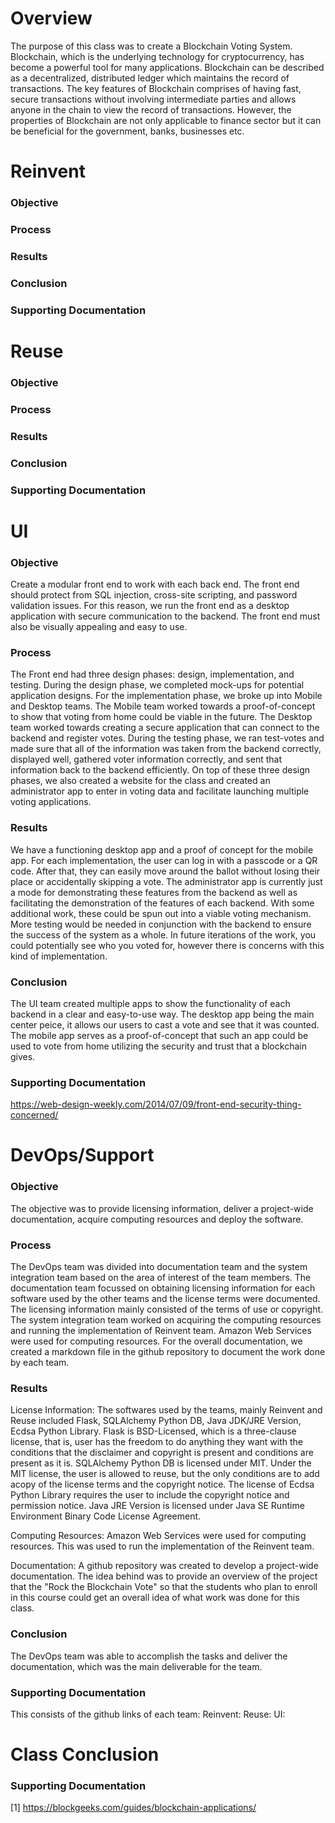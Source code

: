# Overview
The purpose of this class was to create a Blockchain Voting System. Blockchain, which is the underlying technology for cryptocurrency, has become a powerful tool for many applications. Blockchain can be described as a decentralized, distributed ledger which maintains the record of transactions. 
The key features of Blockchain comprises of having fast, secure transactions without involving intermediate parties and allows anyone in the chain to view the record of transactions. However, the properties of Blockchain are not only applicable to finance sector but it can be beneficial for the government, banks, businesses etc. 


# Reinvent
### Objective


### Process


### Results


### Conclusion

### Supporting Documentation


# Reuse
### Objective


### Process


### Results


### Conclusion

### Supporting Documentation

# UI
### Objective
Create a modular front end to work with each back end. The front end should protect from SQL injection, cross-site scripting, and password validation issues. For this reason, we run the front end as a desktop application with secure communication to the backend. The front end must also be visually appealing and easy to use. 

### Process
The Front end had three design phases: design, implementation, and testing. During the design phase, we completed mock-ups for potential application designs. For the implementation phase, we broke up into Mobile and Desktop teams. The Mobile team worked towards a proof-of-concept to show that voting from home could be viable in the future. The Desktop team worked towards creating a secure application that can connect to the backend and register votes. During the testing phase, we ran test-votes and made sure that all of the information was taken from the backend correctly, displayed well, gathered voter information correctly, and sent that information back to the backend efficiently. On top of these three design phases, we also created a website for the class and created an administrator app to enter in voting data and facilitate launching multiple voting applications.

### Results
We have a functioning desktop app and a proof of concept for the mobile app. For each implementation, the user can log in with a passcode or a QR code. After that, they can easily move around the ballot without losing their place or accidentally skipping a vote. The administrator app is currently just a mode for demonstrating these features from the backend as well as facilitating the demonstration of the features of each backend. With some additional work, these could be spun out into a viable voting mechanism. More testing would be needed in conjunction with the backend to ensure the success of the system as a whole. In future iterations of the work, you could potentially see who you voted for, however there is concerns with this kind of implementation. 

### Conclusion
The UI team created multiple apps to show the functionality of each backend in a clear and easy-to-use way. The desktop app being the main center peice, it allows our users to cast a vote and see that it was counted. The mobile app serves as a proof-of-concept that such an app could be used to vote from home utilizing the security and trust that a blockchain gives. 

### Supporting Documentation
https://web-design-weekly.com/2014/07/09/front-end-security-thing-concerned/

# DevOps/Support
### Objective
The objective was to provide licensing information, deliver a project-wide documentation, acquire computing resources and deploy the software.

### Process
The DevOps team was divided into documentation team and the system integration team based on the area of interest of the team members. The documentation team focussed on obtaining licensing information for each software used by the other teams and the license terms were documented. The licensing information mainly consisted of the terms of use or copyright. The system integration team worked on acquiring the computing resources and running the implementation of Reinvent team. Amazon Web Services were used for computing resources.
For the overall documentation, we created a markdown file in the github repository to document the work done by each team.

### Results
License Information:
The softwares used by the teams, mainly Reinvent and Reuse included Flask, SQLAlchemy Python DB, Java JDK/JRE Version, Ecdsa Python Library. 
Flask is BSD-Licensed, which is a three-clause license, that is, user has the freedom to do anything they want with the conditions that the disclaimer and copyright is present and conditions are present as it is. 
SQLAlchemy Python DB is licensed under MIT. Under the MIT license, the user is allowed to reuse, but the only conditions are to add acopy of the license terms and the copyright notice.
The license of Ecdsa Python Library requires the user to include the copyright notice and permission notice.
Java JRE Version is licensed under Java SE Runtime Environment Binary Code License Agreement.

Computing Resources:
Amazon Web Services were used for computing resources. This was used to run the implementation of the Reinvent team.

Documentation:
A github repository was created to develop a project-wide documentation. The idea behind was to provide an overview of the project that the "Rock the Blockchain Vote" so that the students who plan to enroll in this course could get an overall idea of what work was done for this class. 

### Conclusion
The DevOps team was able to accomplish the tasks and deliver the documentation, which was the main deliverable for the team. 

### Supporting Documentation
This consists of the github links of each team:
Reinvent:
Reuse:
UI:

# Class Conclusion


### Supporting Documentation
[1] https://blockgeeks.com/guides/blockchain-applications/
